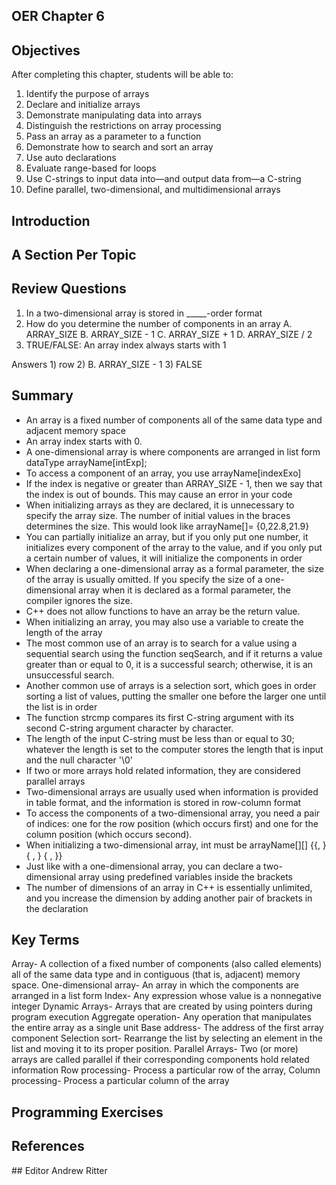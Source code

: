 ## OER Chapter 6

## Objectives
After completing this chapter, students will be able to:

  1. Identify the purpose of arrays
  2. Declare and initialize arrays
  3. Demonstrate manipulating data into arrays
  4. Distinguish the restrictions on array processing
  5. Pass an array as a parameter to a function
  6. Demonstrate how to search and sort an array
  7. Use auto declarations
  8. Evaluate range-based for loops
  9. Use C-strings to input data into—and output data from—a C-string
  10. Define parallel, two-dimensional, and multidimensional arrays



## Introduction

## A Section Per Topic

## Review Questions
1. In a two-dimensional array is stored in _____-order format
2.  How do you determine the number of components in an array
A. ARRAY_SIZE
B. ARRAY_SIZE - 1
C. ARRAY_SIZE + 1
D. ARRAY_SIZE / 2
4. TRUE/FALSE: An array index always starts with 1

Answers 1) row  2) B. ARRAY_SIZE - 1 3) FALSE

## Summary
- An array is a fixed number of components all of the same data type and adjacent memory space
- An array index starts with 0.
- A one-dimensional array is where components are arranged in list form dataType arrayName[intExp];
- To access a component of an array, you use arrayName[indexExo]
- If the index is negative or greater than ARRAY_SIZE - 1, then we say that the index is out of bounds. This may cause an error in your code
- When initializing arrays as they are declared, it is unnecessary to specify the array size. The number of initial values in the braces determines the size. This would look like arrayName[]= {0,22.8,21.9}
- You can partially initialize an array, but if you only put one number, it initializes every component of the array to the value, and if you only put a certain number of values, it will initialize the components in order
- When declaring a one-dimensional array as a formal parameter, the size of the array is usually omitted. If you specify the size of a one-dimensional array when it is declared as a formal parameter, the compiler ignores the size.
- C++ does not allow functions to have an array be the return value.
- When initializing an array, you may also use a variable to create the length of the array
- The most common use of an array is to search for a value using a sequential search using the function seqSearch, and if it returns a value greater than or equal to 0, it is a successful search; otherwise, it is an unsuccessful search.
- Another common use of arrays is a selection sort, which goes in order sorting a list of values, putting the smaller one before the larger one until the list is in order
- The function strcmp compares its first C-string argument with its second C-string argument character by character.
- The length of the input C-string must be less than or equal to 30; whatever the length is set to the computer stores the length that is input and the null character '\0'
- If two or more arrays hold related information, they are considered parallel arrays
- Two-dimensional arrays are usually used when information is provided in table format, and the information is stored in row-column format
- To access the components of a two-dimensional array, you need a pair of indices: one for the row position (which occurs first) and one for the column position (which occurs second).
- When initializing a two-dimensional array, int must be arrayName[][] {{, }
                                                                        { , }
                                                                        { , }}
- Just like with a one-dimensional array, you can declare a two-dimensional array using predefined variables inside the brackets
- The number of dimensions of an array in C++ is essentially unlimited, and you increase the dimension by adding another pair of brackets in the declaration

## Key Terms
Array- A collection of a fixed number of components (also called elements) all of the same data type and in contiguous (that is, adjacent) memory space.
One-dimensional array- An array in which the components are arranged in a list form
Index- Any expression whose value is a nonnegative integer
Dynamic Arrays- Arrays that are created by using pointers during program execution
Aggregate operation- Any operation that manipulates the entire array as a single unit
Base address-  The address of the first array component
Selection sort- Rearrange the list by selecting an element in the list and moving it to its proper position.
Parallel Arrays- Two (or more) arrays are called parallel if their corresponding components hold related information
Row processing- Process a particular row of the array,
Column processing- Process a particular column of the array
## Programming Exercises



## References

‌## Editor
Andrew Ritter
